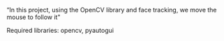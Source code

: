 “In this project, using the OpenCV library and face tracking, we move the mouse to follow it"

Required libraries: opencv, pyautogui 

